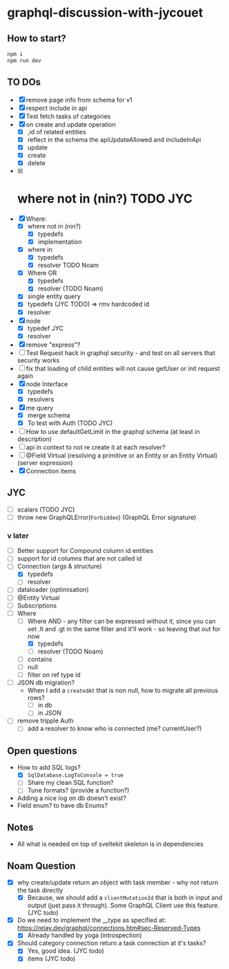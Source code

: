 # graphql-discussion-with-jycouet

## How to start?

```bash
npm i
npm run dev
```

## TO DOs

- [x] remove page info from schema for v1
- [x] respect include in api
- [x] Test fetch tasks of categories
- [x] on create and update operation
  - [x] ,id of related entities
  - [x] reflect in the schema the apiUpdateAllowed and includeInApi
  - [x] update
  - [x] create
  - [x] delete
- [x] # where not in (nin?) TODO JYC
- [x] Where:
  - [x] where not in (nin?)
    - [x] typedefs
    - [x] implementation
  - [x] where in
    - [x] typedefs
    - [x] resolver TODO Noam
  - [x] Where OR
    - [x] typedefs
    - [x] resolver (TODO Noam)
  - [x] single entity query
  - [x] typedefs (JYC TODO) => rmv hardcoded id
  - [x] resolver
- [x] node
  - [x] typedef JYC
  - [x] resolver
- [x] remove "express"?
- [ ] Test Request hack in graphql security - and test on all servers that security works
- [ ] fix that loading of child entities will not cause getUser or init request again
- [x] node Interface
  - [x] typedefs
  - [x] resolvers
- [x] me query
  - [x] merge schema
  - [x] To test with Auth (TODO JYC)
- [ ] How to use defaultGetLimit in the graphql schema (at least in description)
- [ ] api in context to not re create it at each resolver?
- [ ] @Field Virtual (resolving a primitive or an Entity or an Entity Virtual) (server expression)
- [x] Connection items

## JYC

- [ ] scalars (TODO JYC)
- [ ] throw new GraphQLError(`Forbidden`) (GraphQL Error signature)

### v later

- [ ] Better support for Compound column id entities
- [ ] support for id columns that are not called id
- [ ] Connection (args & structure)
  - [x] typedefs
  - [ ] resolver
- [ ] dataloader (optimisation)
- [ ] @Entity Virtual
- [ ] Subscriptions
- [ ] Where
  - [ ] Where AND - any filter can be expressed without it, since you can set .lt and .gt in the
        same filter and it'll work - so leaving that out for now
    - [x] typedefs
    - [ ] resolver (TODO Noam)
  - [ ] contains
  - [ ] null
  - [ ] filter on ref type id
- [ ] JSON db migration?
  - When I add a `createdAt` that is non null, how to migrate all previous rows?
    - [ ] in db
    - [ ] in JSON
- [ ] remove tripple Auth
  - [ ] add a resolver to know who is connected (me? currentUser?)

## Open questions

- How to add SQL logs?
  - [x] `SqlDatabase.LogToConsole = true`
  - [ ] Share my clean SQL function?
  - [ ] Tune formats? (provide a function?)
- Adding a nice log on db doesn't exist?
- Field enum? to have db Enums?

## Notes

- All what is needed on top of sveltekit skeleton is in dependencies

## Noam Question

- [x] why create/update return an object with task member - why not return the task directly
  - [x] Because, we should add a `clientMutationId` that is both in input and output (just pass it
        through). Some GraphQL Client use this feature. (JYC todo)
- [x] Do we need to implement the \_\_type as specified at:
      https://relay.dev/graphql/connections.htm#sec-Reserved-Types
  - [x] Already handled by yoga (introspection)
- [x] Should category connection return a task connection at it's tasks?
  - [x] Yes, good idea. (JYC todo)
  - [x] items (JYC todo)
